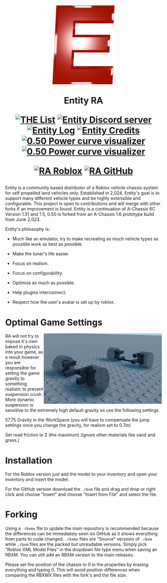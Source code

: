 <h1 align="center">
  <br>
<img alt="Entity logo" src="https://github.com/totallyahuman445/Roblox-Entity-RA/blob/main/Logo.png?raw=true" width="200px"
  <br>
  
  <b>Entity RA</b>
  <br>
  
  <b>[![THE List](https://flat.badgen.net/badge/THE%20List/Link/blue?icon=https://static.wikia.nocookie.net/logopedia/images/0/0e/Docs_2020.svg)](https://docs.google.com/document/d/1WvOWw7ST4ZWpsCfXM3abJTTBkCA40NsayIEIdCRJOYM/edit?usp=sharing)
[![Entity Discord server](https://flat.badgen.net/badge/Discord/Link/purple?icon=discord)](https://discord.gg/bS2A448Vrk)
[![Entity Log](https://flat.badgen.net/badge/Log/Link/blue?icon=https://static.wikia.nocookie.net/logopedia/images/0/0e/Docs_2020.svg)](https://docs.google.com/document/d/1SLW5NOAysg2rE6C52WEPnmOas_MNbeVNEv0xv2f__ps/edit?usp=sharing)
[![Entity Credits](https://flat.badgen.net/badge/Credits/Link/blue?icon=https://static.wikia.nocookie.net/logopedia/images/0/0e/Docs_2020.svg)](https://docs.google.com/document/d/1-mIgEhmugHfVUDz4vzZMS7XYMoEdLKedy0MedRqvbyA/edit?usp=sharing )</b>
[![0.50 Power curve visualizer](https://flat.badgen.net/badge/Power%20curve%20visualizer/Link/green?icon=https://upload.wikimedia.org/wikipedia/commons/a/a0/Desmos_logo.svg)](https://www.desmos.com/calculator/bwifpb5lsh)</b>
[![0.50 Power curve visualizer](https://flat.badgen.net/badge/Tire%20graphs/Link/green?icon=https://upload.wikimedia.org/wikipedia/commons/a/a0/Desmos_logo.svg)](https://www.desmos.com/calculator/lhxwlpppyh)</b>

<b>[![RA Roblox](https://flat.badgen.net/badge/RA/0.50.7/red?icon=https://static.wikia.nocookie.net/logopedia/images/b/b1/Roblox_2022_icon.svg)](https://create.roblox.com/store/asset/16598010136)
[![RA GitHub](https://flat.badgen.net/badge/RA/0.50.7/red?icon=github)](https://github.com/totallyahuman445/Roblox-Entity-RA/releases/tag/0.50.7)</b>
  <br>
</h1>

Entity is a community based distributor of a Roblox vehicle chassis system for self propelled land vehicles only. Established in 2,024, Entity's goal is to support many different vehicle types and be highly extensible and configurable. This project is open to contributions and will merge with other forks if an improvement is found. Entity is a continuation of A-Chassis 6C Version 1.51 and 1.5, 0.50 is forked from an A-Chassis 1.6 prototype build from June 2,023. 

Entity's philosophy is:

- Much like an emulator, try to make recreating as much vehicle types as possible work as best as possible.

- Make the tuner's life easier.

- Focus on realism.

- Focus on configurability.

- Optimize as much as possible.

- Help plugins interconnect.

- Respect how the user's avatar is set up by roblox.

# Optimal Game Settings
<img alt="Screenshot" src="https://github.com/totallyahuman445/Roblox-Entity-RA/blob/main/Screenshot.png?raw=true" width="380px" align="right">

RA will not try to impose it's own baked in physics into your game, as a result however you are responsible for setting the game gravity to something realistic to prevent suspension crush. More dynamic suspension is sensitive to the extremely high default gravity so use the following settings.

57.75 Gravity in the WorkSpace (you will have to compensate the jump settings once you change the gravity, for realism set to 0.7m)

Set road friction to 2 (the maximum) (ignore other materials like sand and grass.)

# Installation
For the Roblox version just add the model to your inventory and open your inventory and insert the model.

For the GitHub version download the `.rbxm` file and drag and drop or right click and choose "Insert" and choose "Insert from File" and select the file.

# Forking
Using a `.rbxmx` file to update the main repository is recommended because the differences can be immediately seen on GitHub as it shows everything from parts to code changed. `.rbxmx` files are "Source" versions of `.rbxm` while `.rbxm` files are the packed but unreadable versions. Simply pick "Roblox XML Model Files" in the dropdown file type menu when saving an RBXM. You can still add an RBXM version to the main releases.

Please set the position of the chassis to 0 in the properties by erasing everything and typing 0. This will avoid position differences when comparing the RBXMX files with the fork's and the file size.

